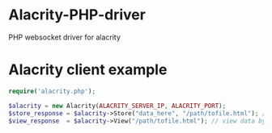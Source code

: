 # Alacrity-PHP-driver
PHP websocket driver for alacrity

# Alacrity client example
```php
require('alacrity.php');

$alacrity = new Alacrity(ALACRITY_SERVER_IP, ALACRITY_PORT);
$store_response = $alacrity->Store("data_here", "/path/tofile.html"); // store data to path
$view_response  = $alacrity->View("/path/tofile.html"); // view data by path
```

